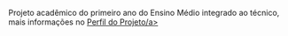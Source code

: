 Projeto acadêmico do primeiro ano do Ensino Médio integrado ao técnico, mais informações no <a href=https://github.com/ClubedosInvestidores>Perfil do Projeto/a>
